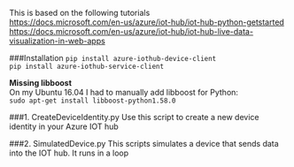 This is based on the following tutorials  
https://docs.microsoft.com/en-us/azure/iot-hub/iot-hub-python-getstarted  
https://docs.microsoft.com/en-us/azure/iot-hub/iot-hub-live-data-visualization-in-web-apps


###Installation
`pip install azure-iothub-device-client`  
`pip install azure-iothub-service-client`

**Missing libboost**  
On my Ubuntu 16.04 I had to manually add libboost for Python:  
`sudo apt-get install libboost-python1.58.0`

###1. CreateDeviceIdentity.py
Use this script to create a new device identity in your Azure IOT hub

###2. SimulatedDevice.py
This scripts simulates a device that sends data into the IOT hub.
It runs in a loop